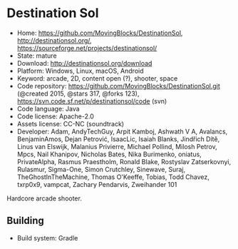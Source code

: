 # Destination Sol

- Home: https://github.com/MovingBlocks/DestinationSol, http://destinationsol.org/, https://sourceforge.net/projects/destinationsol/
- State: mature
- Download: http://destinationsol.org/download
- Platform: Windows, Linux, macOS, Android
- Keyword: arcade, 2D, content open (?), shooter, space
- Code repository: https://github.com/MovingBlocks/DestinationSol.git (@created 2015, @stars 317, @forks 123), https://svn.code.sf.net/p/destinationsol/code (svn)
- Code language: Java
- Code license: Apache-2.0
- Assets license: CC-NC (soundtrack)
- Developer: Adam, AndyTechGuy, Arpit Kamboj, Ashwath V A, Avalancs, BenjaminAmos, Dejan Petrović, IsaacLic, Isaiah Blanks, Jindřich Dítě, Linus van Elswijk, Malanius Privierre, Michael Pollind, Milosh Petrov, Mpcs, Nail Khanipov, Nicholas Bates, Nika Burimenko, oniatus, PrivateAlpha, Rasmus Praestholm, Ronald Blake, Rostyslav Zatserkovnyi, Rulasmur, Sigma-One, Simon Crutchley, Sinewave, Suraj, TheGhostInTheMachine, Thomas O'Keeffe, Tobias, Todd Chavez, txrp0x9, vampcat, Zachary Pendarvis, Zweihander 101

Hardcore arcade shooter.

## Building

- Build system: Gradle
